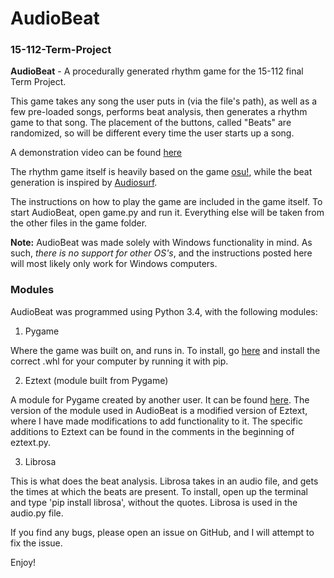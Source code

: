 # AudioBeat
### 15-112-Term-Project
**AudioBeat** - A procedurally generated rhythm game for the 15-112 final Term Project.

This game takes any song the user puts in (via the file's path), as well as a few pre-loaded songs, performs beat analysis, then generates a rhythm game to that song. The placement of the buttons, called "Beats" are randomized, so will be different every time the user starts up a song.

A demonstration video can be found [here](https://youtu.be/EWh84U0GZ4I)

The rhythm game itself is heavily based on the game [osu!](http://osu.ppy.sh/), while the beat generation is inspired by [Audiosurf](http://www.audio-surf.com/).

The instructions on how to play the game are included in the game itself. To start AudioBeat, open game.py and run it. Everything else will be taken from the other files in the game folder.

**Note:** AudioBeat was made solely with Windows functionality in mind. As such, *there is no support for other OS's*, and the instructions posted here will most likely only work for Windows computers.

### Modules
AudioBeat was programmed using Python 3.4, with the following modules:

1. Pygame

  Where the game was built on, and runs in. To install, go [here](http://www.lfd.uci.edu/~gohlke/pythonlibs/#pygame) and install the correct .whl for your computer by running it with pip.

2. Eztext (module built from Pygame)

  A module for Pygame created by another user. It can be found [here](http://pygame.org/project-EzText-920-.html). The version of the module used in AudioBeat is a modified version of Eztext, where I have made modifications to add functionality to it. The specific additions to Eztext can be found in the comments in the beginning of eztext.py.

3. Librosa
  
  This is what does the beat analysis. Librosa takes in an audio file, and gets the times at which the beats are present. To install, open up the terminal and type 'pip install librosa', without the quotes. Librosa is used in the audio.py file.
  
If you find any bugs, please open an issue on GitHub, and I will attempt to fix the issue.

Enjoy!
